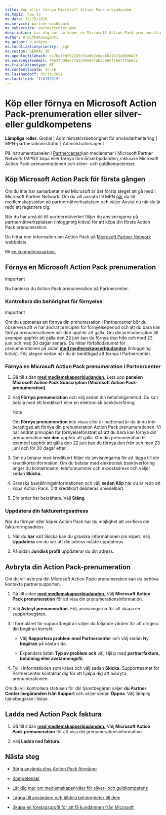 ```yaml
---
title: Köp eller förnya Microsoft Action Pack erbjudanden
ms.topic: how-to
ms.date: 12/15/2020
ms.service: partner-dashboard
ms.subservice: partnercenter-mpn
description: Lär dig hur du köper en Microsoft Action Pack-prenumeration och börjar använda Action Pack förmåner. Lär dig också hur du förnyar, avbryter, visar din faktura med mera.
author: ArpithaKanuganti
ms.author: v-arkanu
ms.localizationpriority: high
ms.custom: SEOMAY.20
ms.openlocfilehash: dc7be1fdf92249c31e8b2c6aa6611015e8b9b42f
ms.sourcegitcommit: 7063fdddee77ad2d8e627ab3c806f76d173ab652
ms.translationtype: MT
ms.contentlocale: sv-SE
ms.lasthandoff: 05/19/2021
ms.locfileid: "110152315"
---
```

# <a name="buy-or-renew-a-microsoft-action-pack-subscription-or-silver-and-gold-competencies"></a>Köp eller förnya en Microsoft Action Pack-prenumeration eller silver- eller guldkompetens


**Lämpliga roller:** Global | Administratörsbehörighet för användarhantering | MPN-partneradministratör | Administratörsagent


På instrumentpanelen i [Partnercenter](https://partner.microsoft.com/dashboard)kan medlemmar i Microsoft Partner Network (MPN)) köpa eller förnya förmånserbjudanden, inklusive Microsoft Action Pack-prenumerationen och silver- och guldkompetenser.

## <a name="buy-microsoft-action-pack-for-the-first-time"></a>Köp Microsoft Action Pack för första gången

Om du inte har samarbetat med Microsoft är det första steget att gå med i Microsoft Partner Network. Om du vill ansluta till MPN [går](https://partner.microsoft.com/membership) du  till medlemskapssidan på partnernätverksplatsen och väljer Anslut nu när du är redo att registrera dig.

När du har anslutit till partnernätverket [](https://partner.microsoft.com/membership/action-pack) följer du anvisningarna på partnernätverksplatsen (inloggning krävs) för att köpa din första Action Pack prenumeration. 

Du hittar mer information om Action Pack på [Microsoft Partner Network](https://partner.microsoft.com/membership/internal-use-software#simple-tab-content-3) webbplats.

Bli [en kompetenspartner.](https://partner.microsoft.com/membership/competencies) 

## <a name="renew-a-microsoft-action-pack-subscription"></a>Förnya en Microsoft Action Pack prenumeration

>[!IMPORTANT]
>Nu hanterar du Action Pack prenumeration på Partnercenter.

### <a name="check-your-renewal-eligibility"></a>Kontrollera din behörighet för förnyelse

>[!IMPORTANT]
>Om du uppmanas att förnya din prenumeration i Partnercenter bör du observera att vi har ändrat principen för förnyelseperiod och att du bara kan förnya prenumerationen när den upphör att gälla. Om din prenumeration till exempel upphör att gälla den 22 juni kan du förnya den från och med 23 juni och med 30 dagar senare.
>Du hittar förfallodatumet för prenumerationen på sidan [**med medlemskapserbjudanden**](https://partnercenter.microsoft.com/pcv/partnership/offers) (inloggning krävs). Följ stegen nedan när du är berättigad att förnya i Partnercenter.  

### <a name="to-renew-a-microsoft-action-pack-subscription-in-the-partner-center"></a>Förnya en Microsoft Action Pack prenumeration i Partnercenter

1. Gå till sidan [**med medlemskapserbjudanden.**](https://partnercenter.microsoft.com/pcv/partnership/offers) Leta upp **panelen Microsoft Action Pack Subscription (Microsoft Action Pack-prenumeration).**  

2. Välj **Förnya prenumeration** och välj sedan din betalningsmetod. Du kan betala med ett kreditkort eller en elektronisk banköverföring.

    >[!NOTE]
    >Om **Förnya prenumeration** inte visas eller är nedtonad är du ännu inte berättigad att förnya din prenumeration Action Pack prenumerationen. Vi har ändrat principen för förnyelsefönstret så att du bara kan förnya din prenumeration **när den** upphör att gälla. Om din prenumeration till exempel upphör att gälla den 22 juni kan du förnya den från och med 23 juni och för 30 dagar efter.  

3. Om du betalar med kreditkort följer du anvisningarna för att lägga till din kreditkortsinformation. Om du betalar med elektronisk banköverföring anger du kontaktnamn, telefonnummer och e-postadress och väljer sedan **Skicka.**

4. Granska beställningsinformationen och välj **sedan Köp** när du är redo att köpa Action Pack. Ditt kreditkort debiteras omedelbart.

5. Din order har bekräftats. Välj **Stäng**.

### <a name="update-your-bill-to-address"></a>Uppdatera din faktureringsadress

När du förnyar eller köper Action Pack har du möjlighet att verifiera din faktureringsadress.

 1. När du **har** valt Skicka kan du granska informationen om köpet. Välj **Uppdatera** om du ser att din adress måste uppdateras.
  
 1. På sidan **Juridisk profil** uppdaterar du din adress.

## <a name="cancel-your-action-pack-subscription"></a>Avbryta din Action Pack-prenumeration

Om du vill avbryta din Microsoft Action Pack-prenumeration kan du behöva kontakta partnersupporten.

1. Gå till sidan [**med medlemskapserbjudanden.**](https://partnercenter.microsoft.com/pcv/partnership/offers) Välj **Microsoft Action Pack prenumeration** för att visa din prenumerationsinformation. 

3. Välj **Avbryt prenumeration.** Följ anvisningarna för att skapa en supportbegäran. 

4. I formuläret för supportbegäran väljer du följande värden för att dirigera din begäran korrekt:

    -  Välj **Rapportera problem med Partnercenter** och välj sedan Ny **begäran** på nästa sida.

    -  Expandera listan **Typ av problem och** välj Hjälp med **partnerfaktura, betalning eller avstämningsfil.** 

5. Fyll i informationen som krävs och välj sedan **Skicka.** Supportteamet för Partnercenter kontaktar dig för att hjälpa dig att avbryta prenumerationen.

Om du vill kontrollera statusen för din tjänstbegäran väljer **du Partner Center-begäranden** **från Support** och väljer sedan **Öppna**. Välj lämplig tjänstbegäran i listan.  

## <a name="download-your-action-pack-invoice"></a>Ladda ned Action Pack faktura

1. Gå till sidan [**med medlemskapserbjudanden.**](https://partnercenter.microsoft.com/pcv/partnership/offers) Välj **Microsoft Action Pack prenumeration** för att visa din prenumerationsinformation. 

3. Välj **Ladda ned faktura.**
 
## <a name="next-steps"></a>Nästa steg

-   [Börja använda dina Action Pack förmåner](manage-your-partner-network-benefits.md)

-   [Kompetenser](learn-about-competencies.md)

-   [Lär dig mer om medlemskapsnivåer för silver- och guldkompetens](https://partner.microsoft.com/membership/internal-use-software#simple-tab-content-2)

-   [Lägga till användare och tilldela behörigheter till dem](create-user-accounts-and-set-permissions.md)

-   [Skapa en företagsprofil för att få kundämnen från Microsoft](create-a-marketing-profile.md)
